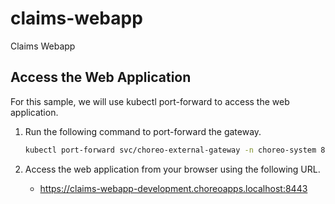 # claims-webapp
Claims Webapp


## Access the Web Application

For this sample, we will use kubectl port-forward to access the web application.

1. Run the following command to port-forward the gateway.

    ```bash
    kubectl port-forward svc/choreo-external-gateway -n choreo-system 8443:443 &
    ```

2. Access the web application from your browser using the following URL.
    - https://claims-webapp-development.choreoapps.localhost:8443
